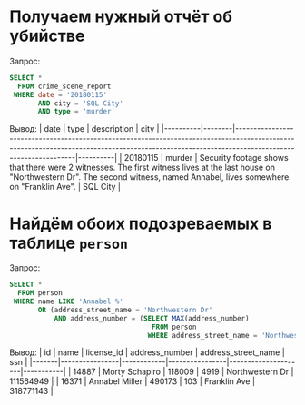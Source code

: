# Получаем нужный отчёт об убийстве
Запрос:
```sql
SELECT * 
  FROM crime_scene_report
 WHERE date = '20180115'
       AND city = 'SQL City'
       AND type = 'murder'
```
Вывод:
| date     | type   | description                                                                                                                                                                                  | city     |
|----------|--------|----------------------------------------------------------------------------------------------------------------------------------------------------------------------------------------------|----------|
| 20180115 | murder | Security  footage shows that there were 2 witnesses. The first witness lives at  the last house on "Northwestern Dr". The second witness, named Annabel,  lives somewhere on "Franklin Ave". | SQL City |

# Найдём обоих подозреваемых в таблице `person`
Запрос:
```sql
SELECT *
  FROM person
 WHERE name LIKE 'Annabel %'
       OR (address_street_name = 'Northwestern Dr'
           AND address_number = (SELECT MAX(address_number)
								   FROM person
								  WHERE address_street_name = 'Northwestern Dr'))
```
Вывод:
| id    | name           | license_id | address_number | address_street_name | ssn       |
|-------|----------------|------------|----------------|---------------------|-----------|
| 14887 | Morty Schapiro | 118009     | 4919           | Northwestern Dr     | 111564949 |
| 16371 | Annabel Miller | 490173     | 103            | Franklin Ave        | 318771143 |
